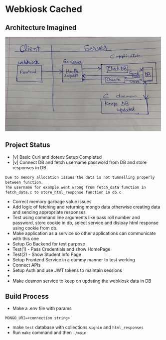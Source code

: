 # Webkiosk Cached

## Architecture Imagined
<img src="media/architecture.jpeg" alt="Example Image" width="500">

## Project Status
- [v] Basic Curl and dotenv Setup Completed
- [v] Connect DB and fetch username password from DB and store responses in DB
```
Due to memory allocation issues the data is not tunnelling properly between function.
The username for example went wrong from fetch_data function in fetch_data.c to store_html_response function in db.c
```
- Correct memory garbage value issues
- Add logic of fetching and returning mongo data otherwise creating data and sending appropriate responses
- Test using command line arguments like pass roll number and password, store cookie in db, select service and dislpay html response using cookie from db.
- Make application as a service so other applications can communicate with this one
- Setup Go Backend for test purpose
- Test(1) - Pass Credentials and show HomePage
- Test(2) - Show Student Info Page
- Setup Frontend Service in a dummy manner to test working
- Connect APIs
- Setup Auth and use JWT tokens to maintain sessions
- 
- Make deamon service to keep on updating the webkiosk data in DB

## Build Process
- Make a .env file with params 
```
MONGO_URI=<connection string>
```
- make ```test``` database with collections ```signin``` and ```html_responses```
- Run ``` make ``` command and then ```./main```

